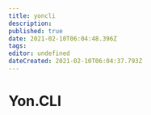 ```yaml
---
title: yoncli
description: 
published: true
date: 2021-02-10T06:04:48.396Z
tags: 
editor: undefined
dateCreated: 2021-02-10T06:04:37.793Z
---
```


# Yon.CLI
